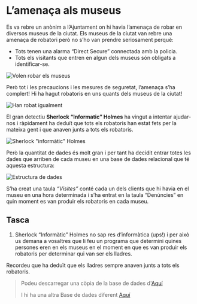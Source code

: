 L’amenaça als museus
===============================

Es va rebre un anònim a l’Ajuntament on hi havia l’amenaça de robar en diversos museus de la ciutat. Els museus de la ciutat van rebre una amenaça de robatori però no s’ho van prendre seriosament perquè:

* Tots tenen una alarma “Direct Secure” connectada amb la policia.
* Tots els visitants que entren en algun dels museus són obligats a identificar-se.

![Volen robar els museus](imatges/museus0.png)

Però tot i les precaucions i les mesures de seguretat, l’amenaça s’ha complert! Hi ha hagut robatoris en uns quants dels museus de la ciutat!

![Han robat igualment](imatges/museus1.png)

El gran detectiu **Sherlock “Informatic” Holmes** ha vingut a intentar ajudar-nos i ràpidament ha deduït que tots els robatoris han estat fets per la mateixa gent i que anaven junts a tots els robatoris.

![Sherlock "informàtic" Holmes](imatges/museus2.png)

Però la quantitat de dades és molt gran i per tant ha decidit entrar totes les dades que arriben de cada museu en una base de dades relacional que té aquesta estructura:

![Estructura de dades](imatges/museus3.png)

S’ha creat una taula _“Visites”_ conté cada un dels clients que hi havia en el museu en una hora determinada i s’ha entrat en la taula “Denúncies” en quin moment es van produir els robatoris en cada museu.

## Tasca

1.  Sherlock “Informàtic” Holmes no sap res d’informàtica (ups!) i per això us demana a vosaltres que li feu un programa que determini quines persones eren en els museus en el moment en que es van produir els robatoris per determinar qui van ser els lladres.

Recordeu que ha deduït que els lladres sempre anaven junts a tots els robatoris.

> Podeu descarregar una còpia de la base de dades d'[Aquí](https://drive.google.com/file/d/1lF2grKTyYZJqAh9F6DuK61gscZhJ9ufg/view?usp=sharing)
>
> I hi ha una altra Base de dades diferent [Aquí](https://drive.google.com/file/d/1E27wssmMpxNk4vdGAhTNZrSObXxxBgg_/view?usp=sharing)
